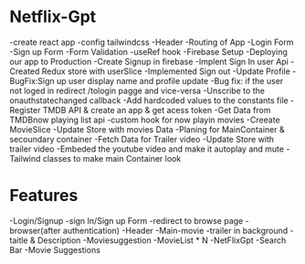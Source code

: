 # Netflix-Gpt

-create react app
-config tailwindcss
-Header
-Routing of App
-Login Form
-Sign up Form
-Form Validation
-useRef hook
-Firebase Setup
-Deploying our app to Production
-Create Signup in firebase
-Implent Sign In user Api
-Created Redux store with userSlice
-Implemented Sign out
-Update Profile
-BugFix:Sign up user display name and profile update
-Bug fix: if the user not loged in redirect /tologin pagge and vice-versa
-Unscribe to the onauthstatechanged callback
-Add hardcoded values to the constants file
-Register TMDB API & create an app & get acess token
-Get Data from TMDBnow playing list  api
-custom hook for now playin movies
-Creeate MovieSlice
-Update Store with movies Data
-Planing for MainContainer & secoundary container
-Fetch Data for Trailer video
-Update Store with trailer video
-Embeded the youtube video and make it autoplay and mute
-Tailwind classes to  make main Container look

# Features
-Login/Signup
    -sign In/Sign up Form
    -redirect to browse page
-browser(after authentication)
    -Header
    -Main-movie
            -trailer  in background
            -taitle & Description
            -Moviesuggestion
                -MovieList * N
-NetFlixGpt
    -Search Bar
    -Movie Suggestions
